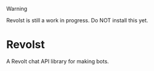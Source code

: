 > [!WARNING]
> Revolst is still a work in progress. Do NOT install this yet.

# Revolst

A Revolt chat API library for making bots.

